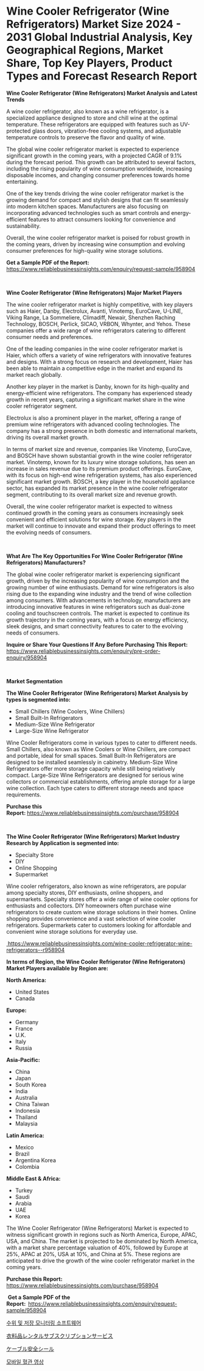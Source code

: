 <p><h1>Wine Cooler Refrigerator (Wine Refrigerators) Market Size 2024 - 2031 Global Industrial Analysis, Key Geographical Regions, Market Share, Top Key Players, Product Types and Forecast Research Report</h1></p><p><strong>Wine Cooler Refrigerator (Wine Refrigerators) Market Analysis and Latest Trends</strong></p>
<p><p>A wine cooler refrigerator, also known as a wine refrigerator, is a specialized appliance designed to store and chill wine at the optimal temperature. These refrigerators are equipped with features such as UV-protected glass doors, vibration-free cooling systems, and adjustable temperature controls to preserve the flavor and quality of wine.</p><p>The global wine cooler refrigerator market is expected to experience significant growth in the coming years, with a projected CAGR of 9.1% during the forecast period. This growth can be attributed to several factors, including the rising popularity of wine consumption worldwide, increasing disposable incomes, and changing consumer preferences towards home entertaining.</p><p>One of the key trends driving the wine cooler refrigerator market is the growing demand for compact and stylish designs that can fit seamlessly into modern kitchen spaces. Manufacturers are also focusing on incorporating advanced technologies such as smart controls and energy-efficient features to attract consumers looking for convenience and sustainability.</p><p>Overall, the wine cooler refrigerator market is poised for robust growth in the coming years, driven by increasing wine consumption and evolving consumer preferences for high-quality wine storage solutions.</p></p>
<p><strong>Get a Sample PDF of the Report:&nbsp;</strong> <a href="https://www.reliablebusinessinsights.com/enquiry/request-sample/958904">https://www.reliablebusinessinsights.com/enquiry/request-sample/958904</a></p>
<p>&nbsp;</p>
<p><strong>Wine Cooler Refrigerator (Wine Refrigerators) Major Market Players</strong></p>
<p><p>The wine cooler refrigerator market is highly competitive, with key players such as Haier, Danby, Electrolux, Avanti, Vinotemp, EuroCave, U-LINE, Viking Range, La Sommeliere, Climadiff, Newair, Shenzhen Raching Technology, BOSCH, Perlick, SICAO, VRBON, Whynter, and Yehos. These companies offer a wide range of wine refrigerators catering to different consumer needs and preferences.</p><p>One of the leading companies in the wine cooler refrigerator market is Haier, which offers a variety of wine refrigerators with innovative features and designs. With a strong focus on research and development, Haier has been able to maintain a competitive edge in the market and expand its market reach globally.</p><p>Another key player in the market is Danby, known for its high-quality and energy-efficient wine refrigerators. The company has experienced steady growth in recent years, capturing a significant market share in the wine cooler refrigerator segment.</p><p>Electrolux is also a prominent player in the market, offering a range of premium wine refrigerators with advanced cooling technologies. The company has a strong presence in both domestic and international markets, driving its overall market growth.</p><p>In terms of market size and revenue, companies like Vinotemp, EuroCave, and BOSCH have shown substantial growth in the wine cooler refrigerator market. Vinotemp, known for its luxury wine storage solutions, has seen an increase in sales revenue due to its premium product offerings. EuroCave, with its focus on high-end wine refrigeration systems, has also experienced significant market growth. BOSCH, a key player in the household appliance sector, has expanded its market presence in the wine cooler refrigerator segment, contributing to its overall market size and revenue growth. </p><p>Overall, the wine cooler refrigerator market is expected to witness continued growth in the coming years as consumers increasingly seek convenient and efficient solutions for wine storage. Key players in the market will continue to innovate and expand their product offerings to meet the evolving needs of consumers.</p></p>
<p>&nbsp;</p>
<p><strong>What Are The Key Opportunities For Wine Cooler Refrigerator (Wine Refrigerators) Manufacturers?</strong></p>
<p><p>The global wine cooler refrigerator market is experiencing significant growth, driven by the increasing popularity of wine consumption and the growing number of wine enthusiasts. Demand for wine refrigerators is also rising due to the expanding wine industry and the trend of wine collection among consumers. With advancements in technology, manufacturers are introducing innovative features in wine refrigerators such as dual-zone cooling and touchscreen controls. The market is expected to continue its growth trajectory in the coming years, with a focus on energy efficiency, sleek designs, and smart connectivity features to cater to the evolving needs of consumers.</p></p>
<p><strong>Inquire or Share Your Questions If Any Before Purchasing This Report:</strong> <a href="https://www.reliablebusinessinsights.com/enquiry/pre-order-enquiry/958904">https://www.reliablebusinessinsights.com/enquiry/pre-order-enquiry/958904</a></p>
<p>&nbsp;</p>
<p><strong>Market Segmentation</strong></p>
<p><strong>The Wine Cooler Refrigerator (Wine Refrigerators) Market Analysis by types is segmented into:</strong></p>
<p><ul><li>Small Chillers (Wine Coolers, Wine Chillers)</li><li>Small Built-In Refrigerators</li><li>Medium-Size Wine Refrigerator</li><li>Large-Size Wine Refrigerator</li></ul></p>
<p><p>Wine Cooler Refrigerators come in various types to cater to different needs. Small Chillers, also known as Wine Coolers or Wine Chillers, are compact and portable, ideal for small spaces. Small Built-In Refrigerators are designed to be installed seamlessly in cabinetry. Medium-Size Wine Refrigerators offer more storage capacity while still being relatively compact. Large-Size Wine Refrigerators are designed for serious wine collectors or commercial establishments, offering ample storage for a large wine collection. Each type caters to different storage needs and space requirements.</p></p>
<p><strong>Purchase this Report:&nbsp;</strong><a href="https://www.reliablebusinessinsights.com/purchase/958904">https://www.reliablebusinessinsights.com/purchase/958904</a></p>
<p>&nbsp;</p>
<p><strong>The Wine Cooler Refrigerator (Wine Refrigerators) Market Industry Research by Application is segmented into:</strong></p>
<p><ul><li>Specialty Store</li><li>DIY</li><li>Online Shopping</li><li>Supermarket</li></ul></p>
<p><p>Wine cooler refrigerators, also known as wine refrigerators, are popular among specialty stores, DIY enthusiasts, online shoppers, and supermarkets. Specialty stores offer a wide range of wine cooler options for enthusiasts and collectors. DIY homeowners often purchase wine refrigerators to create custom wine storage solutions in their homes. Online shopping provides convenience and a vast selection of wine cooler refrigerators. Supermarkets cater to customers looking for affordable and convenient wine storage solutions for everyday use.</p></p>
<p><a href="https://www.reliablebusinessinsights.com/wine-cooler-refrigerator-wine-refrigerators--r958904">&nbsp;https://www.reliablebusinessinsights.com/wine-cooler-refrigerator-wine-refrigerators--r958904</a></p>
<p><strong>In terms of Region, the Wine Cooler Refrigerator (Wine Refrigerators) Market Players available by Region are:</strong></p>
<p>
    <p> <strong> North America: </strong>
        <ul>
            <li>United States</li>
            <li>Canada</li>
        </ul>
        </p> 
    <p> <strong> Europe: </strong>
        <ul>
            <li>Germany</li>
            <li>France</li>
            <li>U.K.</li>
            <li>Italy</li>
            <li>Russia</li>
        </ul>
        </p> 
    <p> <strong> Asia-Pacific: </strong>
        <ul>
            <li>China</li>
            <li>Japan</li>
            <li>South Korea</li>
            <li>India</li>
            <li>Australia</li>
            <li>China Taiwan</li>
            <li>Indonesia</li>
            <li>Thailand</li>
            <li>Malaysia</li>
        </ul>
        </p> 
    <p> <strong> Latin America: </strong>
        <ul>
            <li>Mexico</li>
            <li>Brazil</li>
            <li>Argentina Korea</li>
            <li>Colombia</li>
        </ul>
        </p> 
    <p> <strong> Middle East & Africa: </strong>
        <ul>
            <li>Turkey</li>
            <li>Saudi</li>
            <li>Arabia</li>
            <li>UAE</li>
            <li>Korea</li>
        </ul>
    </p>
    </p>
<p><p>The Wine Cooler Refrigerator (Wine Refrigerators) Market is expected to witness significant growth in regions such as North America, Europe, APAC, USA, and China. The market is projected to be dominated by North America, with a market share percentage valuation of 40%, followed by Europe at 25%, APAC at 20%, USA at 10%, and China at 5%. These regions are anticipated to drive the growth of the wine cooler refrigerator market in the coming years.</p></p>
<p><strong>Purchase this Report: </strong><a href="https://www.reliablebusinessinsights.com/purchase/958904">https://www.reliablebusinessinsights.com/purchase/958904</a></p>
<p>&nbsp;<strong>Get a Sample PDF of the Report:&nbsp;&nbsp;</strong><a href="https://www.reliablebusinessinsights.com/enquiry/request-sample/958904">https://www.reliablebusinessinsights.com/enquiry/request-sample/958904</a></p>
<p><strong></strong></p>
<p><p><a href="https://medium.com/@minimini78678/%EC%88%98%EC%9C%84-%EB%B0%8F-%EC%A0%80%EC%9E%A5-%EB%AA%A8%EB%8B%88%ED%84%B0%EB%A7%81-%EC%86%8C%ED%94%84%ED%8A%B8%EC%9B%A8%EC%96%B4-%EC%8B%9C%EC%9E%A5-%EB%B6%84%EC%84%9D-%EA%B8%80%EB%A1%9C%EB%B2%8C-%EC%82%B0%EC%97%85-%EC%A0%84%EB%A7%9D-%EB%B0%8F-%EC%98%88%EC%B8%A1-2024%EB%85%84%EB%B6%80%ED%84%B0-2031%EB%85%84%EA%B9%8C%EC%A7%80-479c69fe73bb">수위 및 저장 모니터링 소프트웨어</a></p><p><a href="https://medium.com/@alexandramiranda455/%E8%A1%A3%E6%96%99%E5%93%81%E3%81%AE%E3%83%AC%E3%83%B3%E3%82%BF%E3%83%AB%E3%82%B5%E3%83%96%E3%82%B9%E3%82%AF%E3%83%AA%E3%83%97%E3%82%B7%E3%83%A7%E3%83%B3%E3%82%B5%E3%83%BC%E3%83%93%E3%82%B9%E5%B8%82%E5%A0%B4%E3%81%AE%E8%A6%8F%E6%A8%A1-cagr-%E3%83%88%E3%83%AC%E3%83%B3%E3%83%89%E3%81%AF-2024%E5%B9%B4%E3%81%8B%E3%82%892030%E5%B9%B4%E3%81%BE%E3%81%A7%E3%81%A7%E3%81%99-34548955e01f">衣料品レンタルサブスクリプションサービス</a></p><p><a href="https://github.com/VernieBarton2023/Market-Research-Report-List-1/blob/main/171877384555.md">ケーブル安全シール</a></p><p><a href="https://medium.com/@fosterfahey1971/%EC%9D%B4%EB%8F%99%EC%8B%9D-%ED%98%88%EA%B4%80-%EC%9D%B4%EB%AF%B8%EC%A7%95-%EC%8B%9C%EC%9E%A5-%EA%B7%9C%EB%AA%A8%EB%8A%94-%EA%B8%80%EB%A1%9C%EB%B2%8C-%EC%82%B0%EC%97%85%EC%97%90%EC%84%9C-%EC%B5%9C%EC%A0%81%EC%9D%98-%EB%A7%88%EC%BC%80%ED%8C%85-%EC%B1%84%EB%84%90%EC%9D%84-%EB%82%98%ED%83%80%EB%83%85%EB%8B%88%EB%8B%A4-6c31214b530e">모바일 혈관 영상</a></p></p>